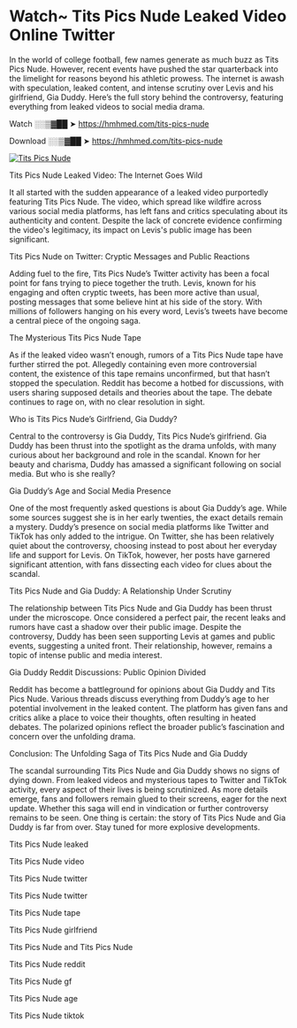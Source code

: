 # Watch~ Tits Pics Nude Leaked Video Online Twitter

In the world of college football, few names generate as much buzz as Tits Pics Nude. However, recent events have pushed the star quarterback into the limelight for reasons beyond his athletic prowess. The internet is awash with speculation, leaked content, and intense scrutiny over Levis and his girlfriend, Gia Duddy. Here’s the full story behind the controversy, featuring everything from leaked videos to social media drama.

Watch ░░▒▓██ ➤ https://hmhmed.com/tits-pics-nude

Download ░░▒▓██ ➤ https://hmhmed.com/tits-pics-nude

[![Tits Pics Nude](https://i.imgur.com/dJHk4Zq.gif)](https://hmhmed.com/tits-pics-nude)

Tits Pics Nude Leaked Video: The Internet Goes Wild

It all started with the sudden appearance of a leaked video purportedly featuring Tits Pics Nude. The video, which spread like wildfire across various social media platforms, has left fans and critics speculating about its authenticity and content. Despite the lack of concrete evidence confirming the video's legitimacy, its impact on Levis's public image has been significant.

Tits Pics Nude on Twitter: Cryptic Messages and Public Reactions

Adding fuel to the fire, Tits Pics Nude’s Twitter activity has been a focal point for fans trying to piece together the truth. Levis, known for his engaging and often cryptic tweets, has been more active than usual, posting messages that some believe hint at his side of the story. With millions of followers hanging on his every word, Levis’s tweets have become a central piece of the ongoing saga.

The Mysterious Tits Pics Nude Tape

As if the leaked video wasn’t enough, rumors of a Tits Pics Nude tape have further stirred the pot. Allegedly containing even more controversial content, the existence of this tape remains unconfirmed, but that hasn’t stopped the speculation. Reddit has become a hotbed for discussions, with users sharing supposed details and theories about the tape. The debate continues to rage on, with no clear resolution in sight.

Who is Tits Pics Nude’s Girlfriend, Gia Duddy?

Central to the controversy is Gia Duddy, Tits Pics Nude’s girlfriend. Gia Duddy has been thrust into the spotlight as the drama unfolds, with many curious about her background and role in the scandal. Known for her beauty and charisma, Duddy has amassed a significant following on social media. But who is she really?

Gia Duddy’s Age and Social Media Presence

One of the most frequently asked questions is about Gia Duddy’s age. While some sources suggest she is in her early twenties, the exact details remain a mystery. Duddy’s presence on social media platforms like Twitter and TikTok has only added to the intrigue. On Twitter, she has been relatively quiet about the controversy, choosing instead to post about her everyday life and support for Levis. On TikTok, however, her posts have garnered significant attention, with fans dissecting each video for clues about the scandal.

Tits Pics Nude and Gia Duddy: A Relationship Under Scrutiny

The relationship between Tits Pics Nude and Gia Duddy has been thrust under the microscope. Once considered a perfect pair, the recent leaks and rumors have cast a shadow over their public image. Despite the controversy, Duddy has been seen supporting Levis at games and public events, suggesting a united front. Their relationship, however, remains a topic of intense public and media interest.

Gia Duddy Reddit Discussions: Public Opinion Divided

Reddit has become a battleground for opinions about Gia Duddy and Tits Pics Nude. Various threads discuss everything from Duddy’s age to her potential involvement in the leaked content. The platform has given fans and critics alike a place to voice their thoughts, often resulting in heated debates. The polarized opinions reflect the broader public’s fascination and concern over the unfolding drama.

Conclusion: The Unfolding Saga of Tits Pics Nude and Gia Duddy

The scandal surrounding Tits Pics Nude and Gia Duddy shows no signs of dying down. From leaked videos and mysterious tapes to Twitter and TikTok activity, every aspect of their lives is being scrutinized. As more details emerge, fans and followers remain glued to their screens, eager for the next update. Whether this saga will end in vindication or further controversy remains to be seen. One thing is certain: the story of Tits Pics Nude and Gia Duddy is far from over. Stay tuned for more explosive developments.

Tits Pics Nude leaked

Tits Pics Nude video

Tits Pics Nude twitter

Tits Pics Nude twitter

Tits Pics Nude tape

Tits Pics Nude girlfriend

Tits Pics Nude and Tits Pics Nude

Tits Pics Nude reddit

Tits Pics Nude gf

Tits Pics Nude age

Tits Pics Nude tiktok